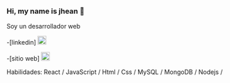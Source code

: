 ### Hi, my name is jhean 👋

Soy un desarrollador web
    
  -[linkedin] [<img src='https://cdn.jsdelivr.net/npm/simple-icons@3.0.1/icons/linkedin.svg' alt='linkedin' height='20'>](https://www.linkedin.com/in/jhean-undifined//) 
    
  -[sitio web] [<img src='https://cdn.jsdelivr.net/npm/simple-icons@3.0.1/icons/icloud.svg' alt='website' height='20'>](https://myportfolio003.netlify.app/)  


Habilidades: React / JavaScript / Html / Css / MySQL / MongoDB / Nodejs /

